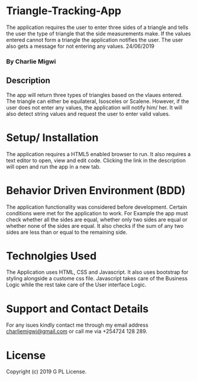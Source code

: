 # Triangle-Tracking-App
The application requires the user to enter three sides of a triangle and tells the user the type of triangle that the side measurements make. If the values entered cannot form a triangle the application notifies the user. The user also gets a message for not entering any values. 24/06/2019
### By Charlie Migwi
## Description
The app will return three types of triangles based on the vlaues entered. The triangle can either be equilateral, Isosceles or Scalene. However, if the user does not enter any values, the application will notify him/ her. It will also detect string values and request the user to enter valid values.
# Setup/ Installation
The application requires a HTML5 enabled browser to run. It also requires a text editor to open, view and edit code. Clicking the link in the description will open and run the app in a new tab.
# Behavior Driven Environment (BDD)
The application functionality was considered before development. Certain conditions were met for the application to work. For Example the app must check whether all the sides are equal, whether only two sides are equal or whether none of the sides are equal. It also checks if the sum of any two sides are less than or equal to the remaining side.
# Technolgies Used
The Application uses HTML, CSS and Javascript. It also uses bootstrap for styling alongside a custome css file. Javascript takes care of the Business Logic while the rest take care of the User interface Logic.
# Support and Contact Details
For any isues kindly contact me through my email address charliemigwi@gmail.com or call me via +254724 128 289.
# License
Copyright (c) 2019 G PL License.
